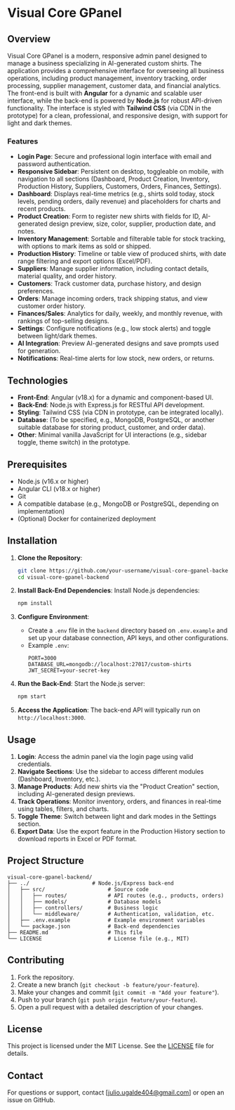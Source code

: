

# Visual Core GPanel

## Overview
Visual Core GPanel is a modern, responsive admin panel designed to manage a business specializing in AI-generated custom shirts. The application provides a comprehensive interface for overseeing all business operations, including product management, inventory tracking, order processing, supplier management, customer data, and financial analytics. The front-end is built with **Angular** for a dynamic and scalable user interface, while the back-end is powered by **Node.js** for robust API-driven functionality. The interface is styled with **Tailwind CSS** (via CDN in the prototype) for a clean, professional, and responsive design, with support for light and dark themes.

### Features
- **Login Page**: Secure and professional login interface with email and password authentication.
- **Responsive Sidebar**: Persistent on desktop, toggleable on mobile, with navigation to all sections (Dashboard, Product Creation, Inventory, Production History, Suppliers, Customers, Orders, Finances, Settings).
- **Dashboard**: Displays real-time metrics (e.g., shirts sold today, stock levels, pending orders, daily revenue) and placeholders for charts and recent products.
- **Product Creation**: Form to register new shirts with fields for ID, AI-generated design preview, size, color, supplier, production date, and notes.
- **Inventory Management**: Sortable and filterable table for stock tracking, with options to mark items as sold or shipped.
- **Production History**: Timeline or table view of produced shirts, with date range filtering and export options (Excel/PDF).
- **Suppliers**: Manage supplier information, including contact details, material quality, and order history.
- **Customers**: Track customer data, purchase history, and design preferences.
- **Orders**: Manage incoming orders, track shipping status, and view customer order history.
- **Finances/Sales**: Analytics for daily, weekly, and monthly revenue, with rankings of top-selling designs.
- **Settings**: Configure notifications (e.g., low stock alerts) and toggle between light/dark themes.
- **AI Integration**: Preview AI-generated designs and save prompts used for generation.
- **Notifications**: Real-time alerts for low stock, new orders, or returns.

## Technologies
- **Front-End**: Angular (v18.x) for a dynamic and component-based UI.
- **Back-End**: Node.js with Express.js for RESTful API development.
- **Styling**: Tailwind CSS (via CDN in prototype, can be integrated locally).
- **Database**: (To be specified, e.g., MongoDB, PostgreSQL, or another suitable database for storing product, customer, and order data).
- **Other**: Minimal vanilla JavaScript for UI interactions (e.g., sidebar toggle, theme switch) in the prototype.

## Prerequisites
- Node.js (v16.x or higher)
- Angular CLI (v18.x or higher)
- Git
- A compatible database (e.g., MongoDB or PostgreSQL, depending on implementation)
- (Optional) Docker for containerized deployment

## Installation
1. **Clone the Repository**:
   ```bash
   git clone https://github.com/your-username/visual-core-gpanel-backend.git
   cd visual-core-gpanel-backend
   ```

2. **Install Back-End Dependencies**:
   Install Node.js dependencies:
   ```bash
   npm install
   ```

3. **Configure Environment**:
   - Create a `.env` file in the `backend` directory based on `.env.example` and set up your database connection, API keys, and other configurations.
   - Example `.env`:
     ```env
     PORT=3000
     DATABASE_URL=mongodb://localhost:27017/custom-shirts
     JWT_SECRET=your-secret-key
     ```

4. **Run the Back-End**:
   Start the Node.js server:
   ```bash
   npm start
   ```

6. **Access the Application**:
   The back-end API will typically run on `http://localhost:3000`.

## Usage
1. **Login**: Access the admin panel via the login page using valid credentials.
2. **Navigate Sections**: Use the sidebar to access different modules (Dashboard, Inventory, etc.).
3. **Manage Products**: Add new shirts via the "Product Creation" section, including AI-generated design previews.
4. **Track Operations**: Monitor inventory, orders, and finances in real-time using tables, filters, and charts.
5. **Toggle Theme**: Switch between light and dark modes in the Settings section.
6. **Export Data**: Use the export feature in the Production History section to download reports in Excel or PDF format.

## Project Structure
```
visual-core-gpanel-backend/
├── ../                    # Node.js/Express back-end
│   ├── src/                    # Source code
│   │   ├── routes/             # API routes (e.g., products, orders)
│   │   ├── models/             # Database models
│   │   ├── controllers/        # Business logic
│   │   └── middleware/         # Authentication, validation, etc.
│   ├── .env.example            # Example environment variables
│   └── package.json            # Back-end dependencies
├── README.md                   # This file
└── LICENSE                     # License file (e.g., MIT)
```

## Contributing
1. Fork the repository.
2. Create a new branch (`git checkout -b feature/your-feature`).
3. Make your changes and commit (`git commit -m "Add your feature"`).
4. Push to your branch (`git push origin feature/your-feature`).
5. Open a pull request with a detailed description of your changes.

## License
This project is licensed under the MIT License. See the [LICENSE](LICENSE) file for details.

## Contact
For questions or support, contact [julio.ugalde404@gmail.com] or open an issue on GitHub.

